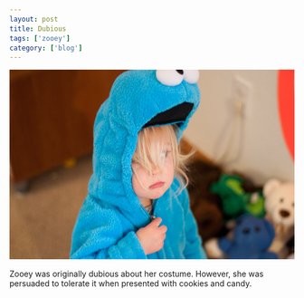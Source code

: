 ```yaml
---
layout: post
title: Dubious
tags: ['zooey']
category: ['blog']
---
```


![Cookie Monster](/media/2010/10/cookie_monster.jpg)

Zooey was originally dubious about her costume. However, she was
persuaded to tolerate it when presented with cookies and candy.

